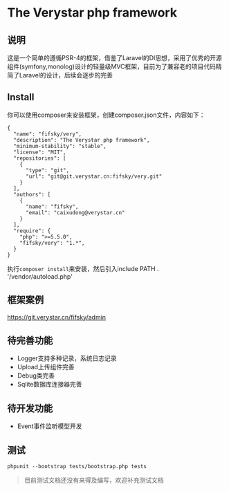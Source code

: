 # The Verystar php framework

## 说明
这是一个简单的遵循PSR-4的框架，借鉴了Laravel的DI思想，采用了优秀的开源组件(symfony,monolog)设计的轻量级MVC框架，目前为了兼容老的项目代码精简了Laravel的设计，后续会逐步的完善

## Install

你可以使用composer来安装框架，创建composer.json文件，内容如下：

```
{
  "name": "fifsky/very",
  "description": "The Verystar php framework",
  "minimum-stability": "stable",
  "license": "MIT",
  "repositories": [
    {
      "type": "git",
      "url": "git@git.verystar.cn:fifsky/very.git"
    }
  ],
  "authors": [
    {
      "name": "fifsky",
      "email": "caixudong@verystar.cn"
    }
  ],
  "require": {
    "php": ">=5.5.0",
    "fifsky/very": "1.*",
  }
}

```

执行`composer install`来安装，然后引入include PATH . '/vendor/autoload.php'

## 框架案例
https://git.verystar.cn/fifsky/admin

## 待完善功能

- Logger支持多种记录，系统日志记录
- Upload上传组件完善
- Debug类完善
- Sqlite数据库连接器完善

## 待开发功能

- Event事件监听模型开发

## 测试

```
phpunit --bootstrap tests/bootstrap.php tests
```

> 目前测试文档还没有来得及编写，欢迎补充测试文档